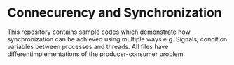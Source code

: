 ﻿# Connecurency and Synchronization

This repository contains sample codes which demonstrate how synchronization can be achieved using multiple ways e.g. Signals, condition variables between processes and threads. All files have differentimplementations of the producer-consumer problem.
